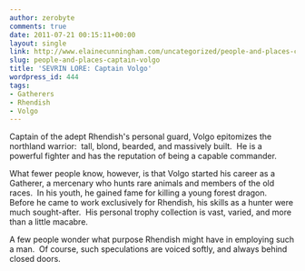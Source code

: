 ```yaml
---
author: zerobyte
comments: true
date: 2011-07-21 00:15:11+00:00
layout: single
link: http://www.elainecunningham.com/uncategorized/people-and-places-captain-volgo/
slug: people-and-places-captain-volgo
title: 'SEVRIN LORE: Captain Volgo'
wordpress_id: 444
tags:
- Gatherers
- Rhendish
- Volgo
---
```


Captain of the adept Rhendish's personal guard, Volgo epitomizes the northland warrior:  tall, blond, bearded, and massively built.  He is a powerful fighter and has the reputation of being a capable commander.

What fewer people know, however, is that Volgo started his career as a Gatherer, a mercenary who hunts rare animals and members of the old races.  In his youth, he gained fame for killing a young forest dragon.  Before he came to work exclusively for Rhendish, his skills as a hunter were much sought-after.  His personal trophy collection is vast, varied, and more than a little macabre.

A few people wonder what purpose Rhendish might have in employing such a man.  Of course, such speculations are voiced softly, and always behind closed doors.
